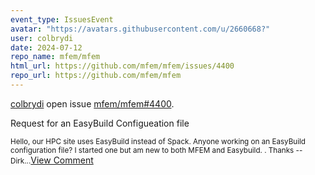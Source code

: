 ```yaml
---
event_type: IssuesEvent
avatar: "https://avatars.githubusercontent.com/u/2660668?"
user: colbrydi
date: 2024-07-12
repo_name: mfem/mfem
html_url: https://github.com/mfem/mfem/issues/4400
repo_url: https://github.com/mfem/mfem
---
```


<a href='https://github.com/colbrydi' target='_blank'>colbrydi</a> open issue <a href='https://github.com/mfem/mfem/issues/4400' target='_blank'>mfem/mfem#4400</a>.

<p>Request for an EasyBuild Configueation file </p><small>Hello,  our HPC site uses EasyBuild instead of Spack.  Anyone working on an EasyBuild configuration file?  I started one but am new to both MFEM and Easybuild. <https://github.com/colbrydi/eb_mfem/blob/main/MFEM-4.7-foss-2023a.eb>.  Thanks -- Dirk...</small><a href='https://github.com/mfem/mfem/issues/4400' target='_blank'>View Comment</a>